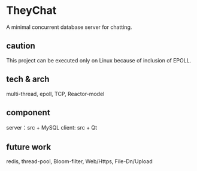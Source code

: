 # TheyChat
A minimal concurrent database server for chatting.
## caution
This project can be executed only on Linux because of inclusion of EPOLL.
## tech & arch
multi-thread, epoll, TCP, Reactor-model
## component
server：src + MySQL
client: src + Qt
## future work
redis, thread-pool, Bloom-filter, Web/Https, File-Dn/Upload
